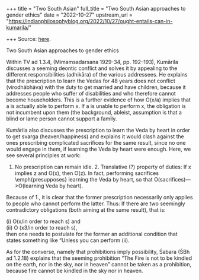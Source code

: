 +++
title = "Two South Asian"
full_title = "Two South Asian approaches to gender ethics"
date = "2022-10-27"
upstream_url = "https://indianphilosophyblog.org/2022/10/27/ought-entails-can-in-kumarila/"

+++
Source: [here](https://indianphilosophyblog.org/2022/10/27/ought-entails-can-in-kumarila/).

Two South Asian approaches to gender ethics

Within TV ad 1.3.4, (Mimamsadarsana 1929-34, pp. 192–193), Kumārila discusses a seeming deontic conflict and solves it by appealing to the different responsibilities (adhikāra) of the various addressees. He explains that the prescription to learn the Vedas for 48 years does not conflict (virodhābhāva) with the duty to get married and have children, because it addresses people who suffer of disabilities and who therefore cannot become householders. This is a further evidence of how O(x/a) implies that a is actually able to perform x. If a is unable to perform x, the obligation is not incumbent upon them (the background, ableist, assumption is that a blind or lame person cannot support a family.

Kumārila also discusses the prescription to learn the Veda by heart in order to get svarga (heaven/happiness) and explains it would clash against the ones prescribing complicated sacrifices for the same result, since no one would engage in them, if learning the Veda by heart were enough. Here, we see several principles at work:

1.  No prescription can remain idle. 2.  Translative (?) property of duties: If x implies z and O(x), then
    O(z). In fact, performing sacrifices \emph{presupposes} learning the
    Veda by heart, so that O(sacrifices)—\>O(learning Veda by heart).

Because of 1., it is clear that the former prescription necessarily only applies to people who cannot perform the latter. Thus: If there are two seemingly contradictory obligations (both aiming at the same result), that is:

\(i\) O(x/in order to reach s) and  
(ii) O (x3/in order to reach s),  
then one needs to postulate for the former an additional condition that states something like “Unless you can perform (ii).

As for the converse, namely that prohibitions imply possibility, Śabara (ŚBh ad 1.2.18) explains that the seeming prohibition “The Fire is not to be kindled on the earth, nor in the sky, nor in heaven” cannot be taken as a prohibition, because fire cannot be kindled in the sky nor in heaven.
